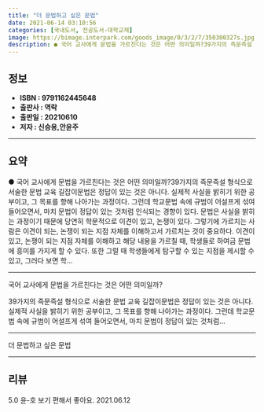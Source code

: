 ```yaml
---
title: "더 문법하고 싶은 문법"
date: 2021-06-14 03:10:56
categories: [국내도서, 전공도서-대학교재]
image: https://bimage.interpark.com/goods_image/0/3/2/7/350300327s.jpg
description: ● 국어 교사에게 문법을 가르친다는 것은 어떤 의미일까?39가지의 즉문즉설 형식으로 서술한 문법 교육 길잡이문법은 정답이 있는 것은 아니다. 실제적 사실을 밝히기 위한 공부이고, 그 목표를 향해 나아가는 과정이다. 그런데 학교문법 속에 규범이 어설프게 섞여 들어오면서, 마치 문법이 정
---
```


## **정보**

- **ISBN : 9791162445648**
- **출판사 : 역락**
- **출판일 : 20210610**
- **저자 : 신승용,안윤주**

------



## **요약**

●  국어 교사에게 문법을 가르친다는 것은 어떤 의미일까?39가지의 즉문즉설 형식으로 서술한 문법 교육 길잡이문법은 정답이 있는 것은 아니다. 실제적 사실을 밝히기 위한 공부이고, 그 목표를 향해 나아가는 과정이다. 그런데 학교문법 속에 규범이 어설프게 섞여 들어오면서, 마치 문법이 정답이 있는 것처럼 인식되는 경향이 있다.  문법은 사실을 밝히는 과정이기 때문에 당연히 학문적으로 이견이 있고, 논쟁이 있다. 그렇기에 가르치는 사람은 이견이 되는, 논쟁이 되는 지점 자체를 이해하고서 가르치는 것이 중요하다. 이견이 있고, 논쟁이 되는 지점 자체를  이해하고 해당 내용을 가르칠 때, 학생들로 하여금 문법에 흥미를 가지게 할 수 있다. 또한 그럴 때 학생들에게 탐구할 수 있는 지점을 제시할 수 있고, 그러다 보면 학...

------

국어 교사에게 문법을 가르친다는 것은 어떤 의미일까?

39가지의 즉문즉설 형식으로 서술한 문법 교육 길잡이문법은 정답이 있는 것은 아니다. 실제적 사실을 밝히기 위한 공부이고, 그 목표를 향해 나아가는 과정이다. 그런데 학교문법 속에 규범이 어설프게 섞여 들어오면서, 마치 문법이 정답이 있는 것처럼... 

------


더 문법하고 싶은 문법 

------


## **리뷰** 

5.0 윤-호 보기 편해서 좋아요. 2021.06.12 <br/>